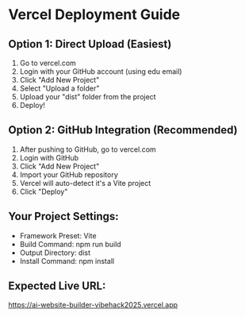 # Vercel Deployment Guide

## Option 1: Direct Upload (Easiest)
1. Go to vercel.com
2. Login with your GitHub account (using edu email)
3. Click "Add New Project"
4. Select "Upload a folder"
5. Upload your "dist" folder from the project
6. Deploy!

## Option 2: GitHub Integration (Recommended)
1. After pushing to GitHub, go to vercel.com
2. Login with GitHub
3. Click "Add New Project"
4. Import your GitHub repository
5. Vercel will auto-detect it's a Vite project
6. Click "Deploy"

## Your Project Settings:
- Framework Preset: Vite
- Build Command: npm run build
- Output Directory: dist
- Install Command: npm install

## Expected Live URL:
https://ai-website-builder-vibehack2025.vercel.app
